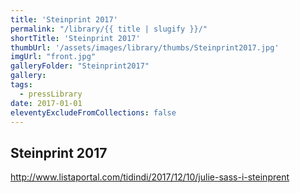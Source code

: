 ```yaml
---
title: 'Steinprint 2017'
permalink: "/library/{{ title | slugify }}/"
shortTitle: 'Steinprint 2017'
thumbUrl: '/assets/images/library/thumbs/Steinprint2017.jpg'
imgUrl: "front.jpg"
galleryFolder: "Steinprint2017"
gallery:
tags:
  - pressLibrary
date: 2017-01-01
eleventyExcludeFromCollections: false
---
```



<div class="Txt">
  <h2>Steinprint 2017</h2>
  <p><a href="http://www.listaportal.com/tidindi/2017/12/10/julie-sass-i-steinprent" target="_blank">http://www.listaportal.com/tidindi/2017/12/10/julie-sass-i-steinprent</a></p>
</div>